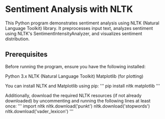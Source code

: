 # Sentiment Analysis with NLTK

This Python program demonstrates sentiment analysis using NLTK (Natural Language Toolkit) library. It preprocesses input text, analyzes sentiment using NLTK's SentimentIntensityAnalyzer, and visualizes sentiment distribution.

## Prerequisites
Before running the program, ensure you have the following installed:

Python 3.x
NLTK (Natural Language Toolkit)
Matplotlib (for plotting)

You can install NLTK and Matplotlib using pip:
'''
pip install nltk matplotlib
'''

Additionally, download the required NLTK resources (if not already downloaded) by uncommenting and running the following lines at least once:
'''
import nltk
nltk.download('punkt')
nltk.download('stopwords')
nltk.download('vader_lexicon')
'''
